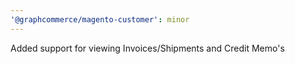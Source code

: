 ```yaml
---
'@graphcommerce/magento-customer': minor
---
```


Added support for viewing Invoices/Shipments and Credit Memo's
